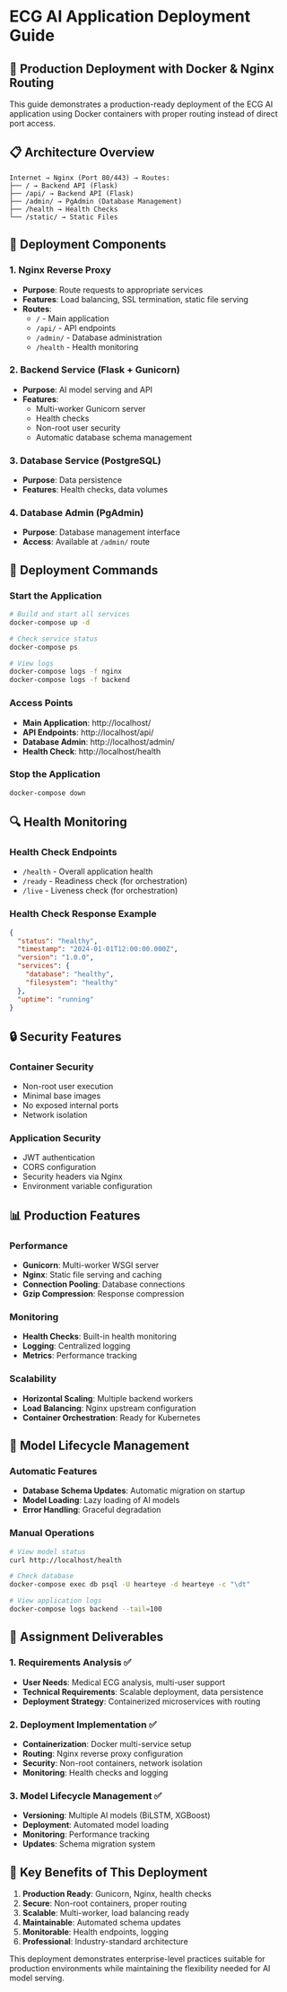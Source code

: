 # ECG AI Application Deployment Guide

## 🚀 Production Deployment with Docker & Nginx Routing

This guide demonstrates a production-ready deployment of the ECG AI application using Docker containers with proper routing instead of direct port access.

## 📋 Architecture Overview

```
Internet → Nginx (Port 80/443) → Routes:
├── / → Backend API (Flask)
├── /api/ → Backend API (Flask)
├── /admin/ → PgAdmin (Database Management)
├── /health → Health Checks
└── /static/ → Static Files
```

## 🔧 Deployment Components

### 1. **Nginx Reverse Proxy**
- **Purpose**: Route requests to appropriate services
- **Features**: Load balancing, SSL termination, static file serving
- **Routes**:
  - `/` - Main application
  - `/api/` - API endpoints
  - `/admin/` - Database administration
  - `/health` - Health monitoring

### 2. **Backend Service (Flask + Gunicorn)**
- **Purpose**: AI model serving and API
- **Features**: 
  - Multi-worker Gunicorn server
  - Health checks
  - Non-root user security
  - Automatic database schema management

### 3. **Database Service (PostgreSQL)**
- **Purpose**: Data persistence
- **Features**: Health checks, data volumes

### 4. **Database Admin (PgAdmin)**
- **Purpose**: Database management interface
- **Access**: Available at `/admin/` route

## 🚀 Deployment Commands

### Start the Application
```bash
# Build and start all services
docker-compose up -d

# Check service status
docker-compose ps

# View logs
docker-compose logs -f nginx
docker-compose logs -f backend
```

### Access Points
- **Main Application**: http://localhost/
- **API Endpoints**: http://localhost/api/
- **Database Admin**: http://localhost/admin/
- **Health Check**: http://localhost/health

### Stop the Application
```bash
docker-compose down
```

## 🔍 Health Monitoring

### Health Check Endpoints
- `/health` - Overall application health
- `/ready` - Readiness check (for orchestration)
- `/live` - Liveness check (for orchestration)

### Health Check Response Example
```json
{
  "status": "healthy",
  "timestamp": "2024-01-01T12:00:00.000Z",
  "version": "1.0.0",
  "services": {
    "database": "healthy",
    "filesystem": "healthy"
  },
  "uptime": "running"
}
```

## 🔒 Security Features

### Container Security
- Non-root user execution
- Minimal base images
- No exposed internal ports
- Network isolation

### Application Security
- JWT authentication
- CORS configuration
- Security headers via Nginx
- Environment variable configuration

## 📊 Production Features

### Performance
- **Gunicorn**: Multi-worker WSGI server
- **Nginx**: Static file serving and caching
- **Connection Pooling**: Database connections
- **Gzip Compression**: Response compression

### Monitoring
- **Health Checks**: Built-in health monitoring
- **Logging**: Centralized logging
- **Metrics**: Performance tracking

### Scalability
- **Horizontal Scaling**: Multiple backend workers
- **Load Balancing**: Nginx upstream configuration
- **Container Orchestration**: Ready for Kubernetes

## 🔄 Model Lifecycle Management

### Automatic Features
- **Database Schema Updates**: Automatic migration on startup
- **Model Loading**: Lazy loading of AI models
- **Error Handling**: Graceful degradation

### Manual Operations
```bash
# View model status
curl http://localhost/health

# Check database
docker-compose exec db psql -U hearteye -d hearteye -c "\dt"

# View application logs
docker-compose logs backend --tail=100
```

## 📝 Assignment Deliverables

### 1. Requirements Analysis ✅
- **User Needs**: Medical ECG analysis, multi-user support
- **Technical Requirements**: Scalable deployment, data persistence
- **Deployment Strategy**: Containerized microservices with routing

### 2. Deployment Implementation ✅
- **Containerization**: Docker multi-service setup
- **Routing**: Nginx reverse proxy configuration
- **Security**: Non-root containers, network isolation
- **Monitoring**: Health checks and logging

### 3. Model Lifecycle Management ✅
- **Versioning**: Multiple AI models (BiLSTM, XGBoost)
- **Deployment**: Automated model loading
- **Monitoring**: Performance tracking
- **Updates**: Schema migration system

## 🎯 Key Benefits of This Deployment

1. **Production Ready**: Gunicorn, Nginx, health checks
2. **Secure**: Non-root containers, proper routing
3. **Scalable**: Multi-worker, load balancing ready
4. **Maintainable**: Automated schema updates
5. **Monitorable**: Health endpoints, logging
6. **Professional**: Industry-standard architecture

This deployment demonstrates enterprise-level practices suitable for production environments while maintaining the flexibility needed for AI model serving. 